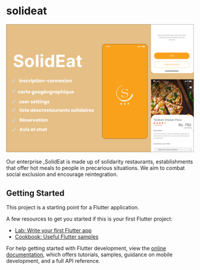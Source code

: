# solideat

![App Cover](/assets/images/Cover.png)

Our enterprise ,SolidEat is made up of solidarity restaurants, establishments that offer hot meals to people in precarious situations. We aim to combat social exclusion and encourage reintegration.

## Getting Started

This project is a starting point for a Flutter application.

A few resources to get you started if this is your first Flutter project:

- [Lab: Write your first Flutter app](https://docs.flutter.dev/get-started/codelab)
- [Cookbook: Useful Flutter samples](https://docs.flutter.dev/cookbook)

For help getting started with Flutter development, view the
[online documentation](https://docs.flutter.dev/), which offers tutorials,
samples, guidance on mobile development, and a full API reference.
